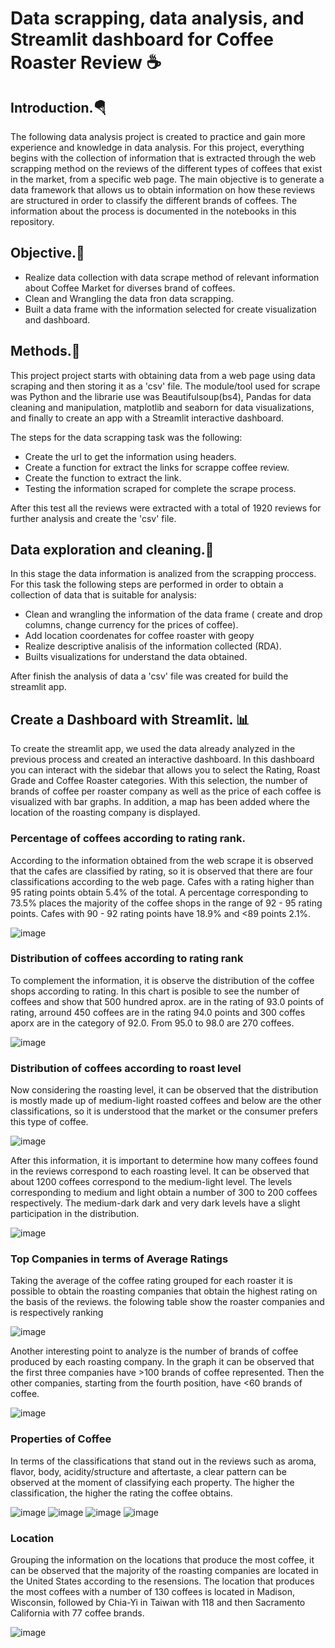 # Data scrapping, data analysis, and Streamlit dashboard for Coffee Roaster Review ☕


## Introduction.🪂

The following data analysis project is created to practice and gain more experience and knowledge in data analysis. For this project, everything begins with the collection of information that is extracted through the web scrapping method on the reviews of the different types of coffees that exist in the market, from a specific web page. 
The main objective is to generate a data framework that allows us to obtain information on how these reviews are structured in order to classify the different brands of coffees. The information about the process is documented in the notebooks in this repository.

## Objective.🎯

- Realize data collection with data scrape method of relevant information about Coffee Market for diverses brand of coffees.
- Clean and Wrangling the data fron data scrapping.
- Built a data frame with the information selected for create visualization and dashboard.

## Methods.📝

This project project starts with obtaining data from a web page using data scraping and then storing it as a 'csv' file. The module/tool used for scrape was Python and the librarie use was Beautifulsoup(bs4), Pandas for data cleaning and manipulation, matplotlib and seaborn for data visualizations, and finally to create an app with a Streamlit interactive dashboard.

The steps for the data scrapping task was the following:

- Create the url to get the information using headers.
- Create a function for extract the links for scrappe coffee review.
- Create the function to extract the link.
- Testing the information scraped for complete the scrape process.

After this test all the reviews were extracted with a total of 1920 reviews for further analysis and create the 'csv' file.

## Data exploration and cleaning.🔭

In this stage the data information is analized from the scrapping proccess. For this task the following steps are performed in order to obtain a collection of data that is suitable for analysis:

- Clean and wrangling the information of the data frame ( create and drop columns, change currency for the prices of coffee).
- Add location coordenates for coffee roaster with geopy
- Realize descriptive analisis of the information collected (RDA).
- Builts visualizations for understand the data obtained.

After finish the analysis of data a 'csv' file was created for build the streamlit app.

## Create a Dashboard with Streamlit. :bar_chart:

To create the streamlit app, we used the data already analyzed in the previous process and created an interactive dashboard. In this dashboard you can interact with the sidebar that allows you to select the Rating, Roast Grade and Coffee Roaster categories. 
With this selection, the number of brands of coffee per roaster company as well as the price of each coffee is visualized with bar graphs. In addition, a map has been added where the location of the roasting company is displayed.

### Percentage of coffees according to rating rank.

According to the information obtained from the web scrape it is observed that the cafes are classified by rating, so it is observed that there are four classifications according to the web page. Cafes with a rating higher than 95 rating points obtain 5.4% of the total. A percentage corresponding to 73.5% places the majority of the coffee shops in the range of 92 - 95 rating points. Cafes with 90 - 92 rating points have 18.9% and <89 points 2.1%.

![image](https://user-images.githubusercontent.com/84011018/182372164-ee8f1e9e-6cd9-4ea5-a00c-25b12f6a5de5.png)



### Distribution of coffees according to rating rank

To complement the information, it is observe the distribution of the coffee shops according to rating.
In this chart is posible to see the number of coffees and show that 500 hundred aprox. are in the rating of 93.0 points of rating,
arround 450 coffees are in the rating 94.0 points and 300 coffes aporx are in the category of 92.0. From 95.0 to 98.0 are 270 coffees.

![image](https://user-images.githubusercontent.com/84011018/182369503-350e7693-92d2-4d43-83b4-5eb5d471c117.png)

### Distribution of coffees according to roast level

Now considering the roasting level, it can be observed that the distribution is mostly made up of medium-light roasted coffees and below are the other classifications, so it is understood that the market or the consumer prefers this type of coffee.

![image](https://user-images.githubusercontent.com/84011018/182391439-e11c57be-db29-4918-9f3f-ed34db2facf4.png)

After this information, it is important to determine how many coffees found in the reviews correspond to each roasting level. It can be observed that about 1200 coffees correspond to the medium-light level. The levels corresponding to medium and light obtain a number of 300 to 200 coffees respectively. The medium-dark dark and very dark levels have a slight participation in the distribution.

![image](https://user-images.githubusercontent.com/84011018/182391345-ec2540b7-d78d-4a2e-9466-ef7ee25f7e6b.png)


### Top Companies in terms of Average Ratings

Taking the average of the coffee rating grouped for each roaster it is possible to obtain the roasting companies that obtain the highest rating on the basis of the reviews. the folowing table show the roaster companies and is respectively ranking

![image](https://user-images.githubusercontent.com/84011018/182383902-cf7d4e4f-7af3-45d8-819f-77d5359bf0fe.png)

Another interesting point to analyze is the number of brands of coffee produced by each roasting company. In the graph it can be observed that the first three companies have >100 brands of coffee represented. Then the other companies, starting from the fourth position, have <60 brands of coffee.

![image](https://user-images.githubusercontent.com/84011018/182386316-4a6c5d58-5961-496b-9d4a-0d0d7b47f698.png)

### Properties of Coffee

In terms of the classifications that stand out in the reviews such as aroma, flavor, body, acidity/structure and aftertaste, a clear pattern can be observed at the moment of classifying each property. The higher the classification, the higher the rating the coffee obtains.

![image](https://user-images.githubusercontent.com/84011018/182389208-04bd60bd-b775-48b3-9333-3760ec4caccc.png)
![image](https://user-images.githubusercontent.com/84011018/182389267-faa1d9a6-dace-4704-8fa5-a3198ab499d1.png)
![image](https://user-images.githubusercontent.com/84011018/182389312-7f5dec75-afe6-4c3f-bddf-7565b6deab81.png)
![image](https://user-images.githubusercontent.com/84011018/182389335-d1e6f351-3da9-4707-8ce6-d772229f8f49.png)

### Location

Grouping the information on the locations that produce the most coffee, it can be observed that the majority of the roasting companies are located in the United States according to the resensions.
The location that produces the most coffees with a number of 130 coffees is located in Madison, Wisconsin, followed by Chia-Yi in Taiwan with 118 and then Sacramento California with 77 coffee brands.

![image](https://user-images.githubusercontent.com/84011018/182395333-f57a03bb-c14a-4a2e-968c-a1c03dfeeb26.png)
















